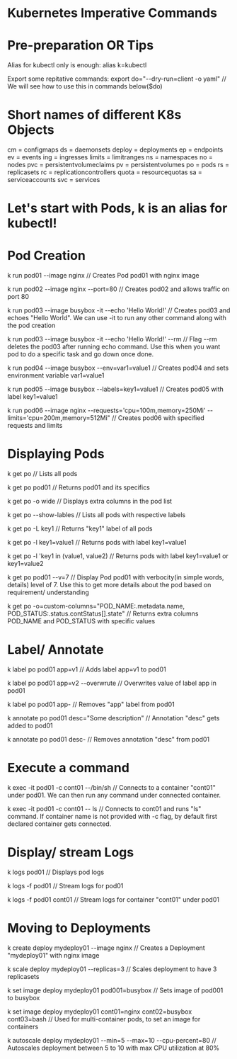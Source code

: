 # Kubernetes Imperative Commands

# Pre-preparation OR Tips

Alias for kubectl only is enough:
alias k=kubectl

Export some repitative commands:
export do="--dry-run=client -o yaml" // We will see how to use this in commands below($do)

# Short names of different K8s Objects

cm = configmaps
ds = daemonsets
deploy = deployments
ep = endpoints
ev = events
ing = ingresses
limits = limitranges
ns = namespaces
no = nodes
pvc = persistentvolumeclaims
pv = persistentvolumes
po = pods
rs = replicasets
rc = replicationcontrollers
quota = resourcequotas
sa = serviceaccounts
svc = services


# Let's start with Pods, k is an alias for kubectl!

# Pod Creation

k run pod01 --image nginx // Creates Pod pod01 with nginx image

k run pod02 --image nginx --port=80 // Creates pod02 and allows traffic on port 80

k run pod03 --image busybox -it --echo 'Hello World!' // Creates pod03 and echoes "Hello World". We can use -it to run any other command along with the pod creation

k run pod03 --image busybox -it --echo 'Hello World!' --rm // Flag --rm deletes the pod03 after running echo command. Use this when you want pod to do a specific task and go down once done.

k run pod04 --image busybox --env=var1=value1 // Creates pod04 and sets environment variable var1=value1

k run pod05 --image busybox --labels=key1=value1 // Creates pod05 with label key1=value1

k run pod06 --image nginx --requests='cpu=100m,memory=250Mi' --limits='cpu=200m,memory=512Mi" // Creates pod06 with specified requests and limits

# Displaying Pods

k get po // Lists all pods

k get po pod01 // Returns pod01 and its specifics

k get po -o wide // Displays extra columns in the pod list

k get po --show-lables // Lists all pods with respective labels

k get po -L key1 // Returns "key1" label of all pods

k get po -l key1=value1 // Returns pods with label key1=value1

k get po -l 'key1 in (value1, value2) // Returns pods with label key1=value1 or key1=value2

k get po pod01 --v=7 // Display Pod pod01 with verbocity(in simple words, details) level of 7. Use this to get more details about the pod based on requirement/ understanding

k get po -o=custom-columns="POD_NAME:.metadata.name, POD_STATUS:.status.contStatus[].state" // Returns extra columns POD_NAME and POD_STATUS with specific values

# Label/ Annotate

k label po pod01 app=v1 // Adds label app=v1 to pod01

k label po pod01 app=v2 --overwrute // Overwrites value of label app in pod01

k label po pod01 app- // Removes "app" label from pod01

k annotate po pod01 desc="Some description" // Annotation "desc" gets added to pod01

k annotate po pod01 desc- // Removes annotation "desc" from pod01

# Execute a command

k exec -it pod01 -c cont01 --/bin/sh // Connects to a container "cont01" under pod01. We can then run any command under connected container.

k exec -it pod01 -c cont01 -- ls // Connects to cont01 and runs "ls" command. If container name is not provided with -c flag, by default first declared container gets connected.

# Display/ stream Logs

k logs pod01 // Displays pod logs

k logs -f pod01 // Stream logs for pod01

k logs -f pod01 cont01 // Stream logs for container "cont01" under pod01


# Moving to Deployments

k create deploy mydeploy01 --image nginx // Creates a Deployment "mydeploy01" with nginx image

k scale deploy mydeploy01 --replicas=3 // Scales deployment to have 3 replicasets

k set image deploy mydeploy01 pod001=busybox // Sets image of pod001 to busybox

k set image deploy mydeploy01 cont01=nginx cont02=busybox cont03=bash // Used for multi-container pods, to set an image for containers

k autoscale deploy mydeploy01 --min=5 --max=10 --cpu-percent=80 // Autoscales deployment between 5 to 10 with max CPU utilization at 80%




